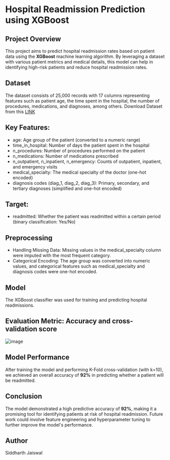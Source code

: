 # Hospital Readmission Prediction using XGBoost
## Project Overview
This project aims to predict hospital readmission rates based on patient data using the **XGBoost** machine learning algorithm. By leveraging a dataset with various patient metrics and medical details, this model can help in identifying high-risk patients and reduce hospital readmission rates.

## Dataset
The dataset consists of 25,000 records with 17 columns representing features such as patient age, the time spent in the hospital, the number of procedures, medications, and diagnoses, among others.
Download Dataset from this [LINK](https://www.kaggle.com/datasets/dubradave/hospital-readmissions)

## Key Features:
+ age: Age group of the patient (converted to a numeric range)
+ time_in_hospital: Number of days the patient spent in the hospital
+ n_procedures: Number of procedures performed on the patient
+ n_medications: Number of medications prescribed
+ n_outpatient, n_inpatient, n_emergency: Counts of outpatient, inpatient, and emergency visits
+ medical_specialty: The medical specialty of the doctor (one-hot encoded)
+ diagnosis codes (diag_1, diag_2, diag_3): Primary, secondary, and tertiary diagnoses (simplified and one-hot encoded)

## Target:
+ readmitted: Whether the patient was readmitted within a certain period (binary classification: Yes/No)

## Preprocessing
+ Handling Missing Data: Missing values in the medical_specialty column were imputed with the most frequent category.
+ Categorical Encoding: The age group was converted into numeric values, and categorical features such as medical_specialty and diagnosis codes were one-hot encoded.

## Model
The XGBoost classifier was used for training and predicting hospital readmissions.

## Evaluation Metric: Accuracy and cross-validation score
![image](https://github.com/user-attachments/assets/cba68b1d-823a-42b1-a5fd-1a70ee843cfc)

## Model Performance
After training the model and performing K-Fold cross-validation (with k=10), we achieved an overall accuracy of **92%** in predicting whether a patient will be readmitted.

## Conclusion
The model demonstrated a high predictive accuracy of **92%**, making it a promising tool for identifying patients at risk of hospital readmission. Future work could involve feature engineering and hyperparameter tuning to further improve the model's performance.

## Author
Siddharth Jaiswal

